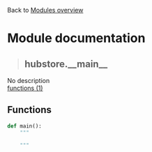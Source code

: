Back to [Modules overview](https://github.com/pyrustic/hubstore/blob/master/docs/modules/README.md)
  
# Module documentation
>## hubstore.\_\_main\_\_
No description
<br>
[functions (1)](https://github.com/pyrustic/hubstore/blob/master/docs/modules/content/hubstore.__main__/functions.md)


## Functions
```python
def main():
    """
    
    """

```

